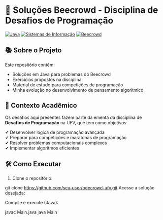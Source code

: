 # 🧠 Soluções Beecrowd - Disciplina de Desafios de Programação

[![Java](https://img.shields.io/badge/Java-ED8B00?style=for-the-badge&logo=openjdk&logoColor=white)](https://java.com)
[![Sistemas de Informação](https://img.shields.io/badge/Curso-Sistemas_de_Informação-2C8EBB?style=for-the-badge)](https://www.ufv.br)
[![Beecrowd](https://img.shields.io/badge/Plataforma-Beecrowd-FF6600?style=for-the-badge)](https://www.beecrowd.com.br)

## 📚 Sobre o Projeto

Este repositório contém:

- Soluções em Java para problemas do Beecrowd
- Exercícios propostos na disciplina
- Material de estudo para competições de programação
- Minha evolução no desenvolvimento de pensamento algorítmico

## 🏫 Contexto Acadêmico

Os desafios aqui presentes fazem parte da ementa da disciplina de **Desafios de Programação** na UFV, que tem como objetivos:

✔ Desenvolver lógica de programação avançada  
✔ Preparar para competições e maratonas de programação  
✔ Resolver problemas computacionais complexos  
✔ Implementar algoritmos eficientes  


## 🛠️ Como Executar

1. Clone o repositório:
   
git clone https://github.com/seu-user/beecrowd-ufv.git
Acesse a solução desejada:

Compile e execute (Java):

javac Main.java
java Main
